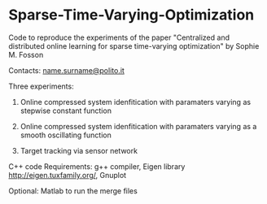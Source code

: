 # Sparse-Time-Varying-Optimization
Code to reproduce the experiments of the paper "Centralized and distributed online learning for sparse time-varying optimization" by Sophie M. Fosson

Contacts: name.surname@polito.it

Three experiments:
1) Online compressed system idenfitication with paramaters varying as stepwise constant function

2) Online compressed system idenfitication with paramaters varying as a smooth oscillating function

3) Target tracking via sensor network

C++ code
Requirements: g++ compiler, Eigen library http://eigen.tuxfamily.org/, Gnuplot

Optional: Matlab to run the merge files

